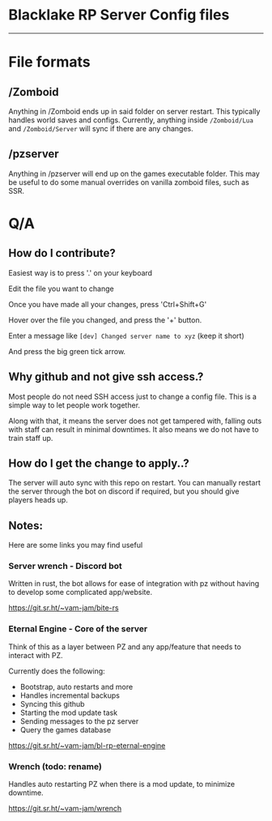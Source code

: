# Blacklake RP Server Config files

---

# File formats

## /Zomboid
Anything in /Zomboid ends up in said folder on server restart. This typically handles world saves and configs. 
Currently, anything inside `/Zomboid/Lua` and `/Zomboid/Server` will sync if there are any changes.

## /pzserver
Anything in /pzserver will end up on the games executable folder. This may be useful to do some manual overrides on vanilla zomboid files, such as SSR.

# Q/A

## How do I contribute?
Easiest way is to press '.' on your keyboard

Edit the file you want to change

Once you have made all your changes, press 'Ctrl+Shift+G'

Hover over the file you changed, and press the '+' button.

Enter a message like `[dev] Changed server name to xyz` (keep it short)

And press the big green tick arrow.

## Why github and not give ssh access.?
Most people do not need SSH access just to change a config file. This is a simple way to let people work together.

Along with that, it means the server does not get tampered with, falling outs with staff can result in minimal downtimes. It also means we do not have to train staff up.

## How do I get the change to apply..?
The server will auto sync with this repo on restart. You can manually restart the server through the bot on discord if required, but you should give players heads up. 

## Notes:

Here are some links you may find useful
### Server wrench - Discord bot
Written in rust, the bot allows for ease of integration with pz without having to develop some complicated app/website.

https://git.sr.ht/~vam-jam/bite-rs

### Eternal Engine - Core of the server
Think of this as a layer between PZ and any app/feature that needs to interact with PZ.

Currently does the following:
 - Bootstrap, auto restarts and more
 - Handles incremental backups
 - Syncing this github
 - Starting the mod update task
 - Sending messages to the pz server
 - Query the games database

https://git.sr.ht/~vam-jam/bl-rp-eternal-engine

### Wrench (todo: rename)
Handles auto restarting PZ when there is a mod update, to minimize downtime. 

https://git.sr.ht/~vam-jam/wrench